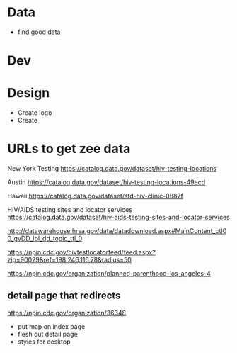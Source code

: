 # Data
- find good data

# Dev

# Design
- Create logo
- Create 

# URLs to get zee data

New York Testing
https://catalog.data.gov/dataset/hiv-testing-locations

Austin
https://catalog.data.gov/dataset/hiv-testing-locations-49ecd

Hawaii
https://catalog.data.gov/dataset/std-hiv-clinic-0887f

HIV/AIDS testing sites and locator services
https://catalog.data.gov/dataset/hiv-aids-testing-sites-and-locator-services

http://datawarehouse.hrsa.gov/data/datadownload.aspx#MainContent_ctl00_gvDD_lbl_dd_topic_ttl_0

https://npin.cdc.gov/hivtestlocatorfeed/feed.aspx?zip=90029&ref=198.246.116.78&radius=50

https://npin.cdc.gov/organization/planned-parenthood-los-angeles-4

## detail page that redirects
https://npin.cdc.gov/organization/36348

- put map on index page
- flesh out detail page
- styles for desktop
